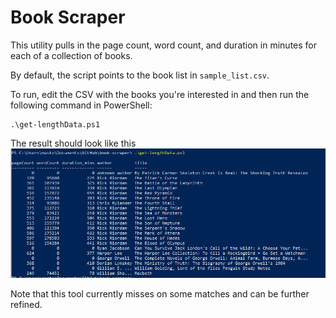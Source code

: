 # Book Scraper

This utility pulls in the page count, word count, and duration in minutes for each of a collection of books.

By default, the script points to the book list in `sample_list.csv`.

To run, edit the CSV with the books you're interested in and then run the following command in PowerShell:
```
.\get-lengthData.ps1
```
The result should look like this
![A demonstration of the output when the script is run.  A table of PSCustomObjects is shown providing the data for each book in the table. Fields printed for each entry are: pageCount, wordCount, duration_mins, author, title](./doc/sample_run.png)

Note that this tool currently misses on some matches and can be further refined.
